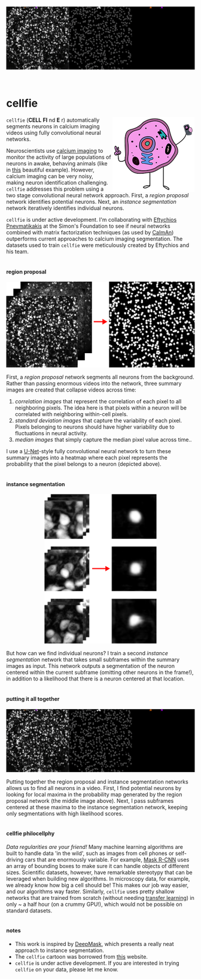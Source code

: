 <p align="center"><img src="images/cellfie_segmentation2.gif"></p></br>

# cellfie

<a href="https://www.teepublic.com/tank-top/2147895-cell-fie"><img src="images/cellfie.png" align=right></a>

`cellfie` (**CELL** **FI** nd **E** r) automatically segments neurons in calcium imaging videos using fully convolutional neural networks.

Neuroscientists use [calcium imaging](https://en.wikipedia.org/wiki/Calcium_imaging) to monitor the activity of large populations of neurons in awake, behaving animals (like in [this](https://www.youtube.com/watch?v=Nxa19uWC_oA) beautiful example). However, calcium imaging can be very noisy, making neuron identification challenging. `cellfie` addresses this problem using a two stage convolutional neural network approach. First, a *region proposal* network identifies potential neurons. Next, an *instance segmentation* network iteratively identifies individual neurons.

`cellfie` is under active development. I'm collaborating with [Eftychios Pnevmatikakis](https://www.simonsfoundation.org/team/eftychios-a-pnevmatikakis/) at the Simon's Foundation to see if neural networks combined with matrix factorization techniques (as used by [CaImAn](https://github.com/flatironinstitute/CaImAn/blob/master/README.md)) outperforms current approaches to calcium imaging segmentation. The datasets used to train `cellfie` were meticulously created by Eftychios and his team.
</br></br>


#### region proposal
<p align="center"><img src="images/rp_sample.png"></p>

First, a *region proposal* network segments all neurons from the background. Rather than passing enormous videos into the network, three summary images are created that collapse videos across time:

1. *correlation images* that represent the correlation of each pixel to all neighboring pixels. The idea here is that pixels within a neuron will be correlated with neighboring within-cell pixels.
2. *standard deviation images* that capture the variability of each pixel. Pixels belonging to neurons should have higher variability due to fluctuations in neural activity.
3. *median images* that simply capture the median pixel value across time..

I use a [U-Net](https://arxiv.org/abs/1505.04597)-style fully convolutional neural network to turn these summary images into a heatmap where each pixel represents the probability that the pixel belongs to a neuron (depicted above).
</br></br>

#### instance segmentation
<p align="center"><img src="images/is_sample.png"></p>

But how can we find individual neurons? I train a second *instance segmentation* network that takes small subframes within the summary images as input. This network outputs a segmentation of the neuron centered within the current subframe (omitting other neurons in the frame!), in addition to a likelihood that there is a neuron centered at that location.
</br></br>

#### putting it all together
<p align="center"><img src="images/cellfie_segmentation2.gif"></p>
Putting together the region proposal and instance segmentation networks allows us to find all neurons in a video. First, I find potential neurons by looking for local maxima in the probability map generated by the region proposal network (the middle image above). Next, I pass subframes centered at these maxima to the instance segmentation network, keeping only segmentations with high likelihood scores.
</br></br>

#### cellfie philocellphy
*Data regularities are your friend!* Many machine learning algorithms are built to handle data 'in the wild', such as images from cell phones or self-driving cars that are enormously variable. For example, [Mask R-CNN](https://arxiv.org/abs/1703.06870) uses an array of bounding boxes to make sure it can handle objects of different sizes. Scientific datasets, however, have remarkable stereotypy that can be leveraged when building new algorithms. In microscopy data, for example, we already know how big a cell should be! This makes our job way easier, and our algorithms way faster. Similarly, `cellfie` uses pretty shallow networks that are trained from scratch (without needing [transfer learning](https://machinelearningmastery.com/transfer-learning-for-deep-learning/)) in only ~ a half hour (on a crummy GPU!), which would not be possible on standard datasets.</br></br>

#### notes

* This work is inspired by [DeepMask](https://arxiv.org/abs/1506.06204), which presents a really neat approach to instance segmentation.
* The `cellfie` cartoon was borrowed from [this](https://www.teepublic.com/tank-top/2147895-cell-fie) website.
* `cellfie` is under active development. If you are interested in trying `cellfie` on your data, please let me know.
